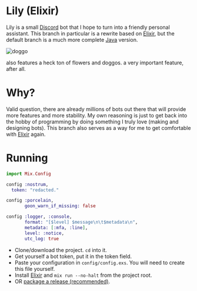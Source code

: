# Lily (Elixir)

Lily is a small [Discord](https://discord.com/) bot that I hope to turn into a friendly personal assistant.
This branch in particular is a rewrite based on [Elixir](https://elixir-lang.org/),
but the default branch is a much more complete [Java](https://www.java.com/en/) version.

![doggo](https://i.imgur.com/3jhINBx.png)

also features a heck ton of flowers and doggos. a very important feature, after all.

# Why?
Valid question, there are already millions of bots out there that will provide more features and more stability.
My own reasoning is just to get back into the hobby of programming by doing something I truly love (making and designing bots).
This branch also serves as a way for me to get comfortable with [Elixir](https://elixir-lang.org/) again.

# Running
```elixir
import Mix.Config

config :nostrum,
  token: "redacted."

config :porcelain,
       goon_warn_if_missing: false

config :logger, :console,
       format: "[$level] $message\n\t$metadata\n",
       metadata: [:mfa, :line],
       level: :notice,
       utc_log: true
```

* Clone/download the project. `cd` into it.
* Get yourself a bot token, put it in the token field.
* Paste your configuration in `config/config.exs`. You will need to create this file yourself.
* Install [Elixir](https://elixir-lang.org/install.html) and `mix run --no-halt` from the project root.
* OR [package a release (recommended)](https://elixir-lang.org/getting-started/mix-otp/config-and-releases.html).

